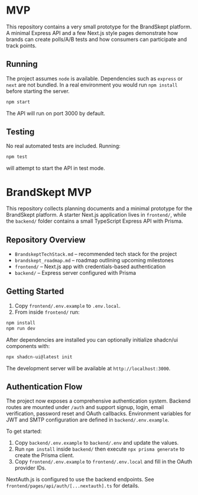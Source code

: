 # MVP

This repository contains a very small prototype for the BrandSkept platform. A minimal Express API and a few Next.js style pages demonstrate how brands can create polls/A/B tests and how consumers can participate and track points.

## Running

The project assumes `node` is available. Dependencies such as `express` or `next` are not bundled. In a real environment you would run `npm install` before starting the server.

```bash
npm start
```

The API will run on port 3000 by default.

## Testing

No real automated tests are included. Running:

```bash
npm test
```

will attempt to start the API in test mode.

# BrandSkept MVP

This repository collects planning documents and a minimal prototype for the BrandSkept platform. A starter Next.js application lives in `frontend/`, while the `backend/` folder contains a small TypeScript Express API with Prisma.

## Repository Overview

- `BrandskeptTechStack.md` – recommended tech stack for the project
- `brandskept_roadmap.md` – roadmap outlining upcoming milestones
- `frontend/` – Next.js app with credentials-based authentication
- `backend/` – Express server configured with Prisma

## Getting Started

1. Copy `frontend/.env.example` to `.env.local`.
2. From inside `frontend/` run:

```bash
npm install
npm run dev
```

After dependencies are installed you can optionally initialize shadcn/ui components with:

```bash
npx shadcn-ui@latest init
```

The development server will be available at `http://localhost:3000`.

## Authentication Flow

The project now exposes a comprehensive authentication system. Backend routes are
mounted under `/auth` and support signup, login, email verification, password reset
and OAuth callbacks. Environment variables for JWT and SMTP configuration are
defined in `backend/.env.example`.

To get started:

1. Copy `backend/.env.example` to `backend/.env` and update the values.
2. Run `npm install` inside `backend/` then execute `npx prisma generate` to
   create the Prisma client.
3. Copy `frontend/.env.example` to `frontend/.env.local` and fill in the OAuth
   provider IDs.

NextAuth.js is configured to use the backend endpoints. See
`frontend/pages/api/auth/[...nextauth].ts` for details.
